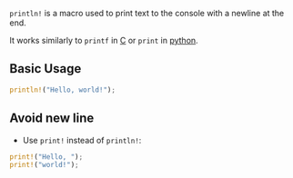 `println!` is a macro used to print text to the console with a newline at the end.

It works similarly to `printf` in [C](contents-c.md) or `print` in [python](contents-python.md).

## Basic Usage

```rust
println!("Hello, world!");
```

## Avoid new line

- Use `print!` instead of `println!`:
```rust
print!("Hello, "); 
print!("world!");
```

